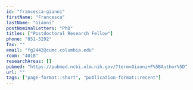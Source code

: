 ```yaml
---
id: "francesca-gianni"
firstName: "Francesca"
lastName: "Gianni"
postNominalLetters: "PhD"
titles: ["Postdoctoral Research Fellow"]
phone: "851-5292"
fax: ""
email: "fg2442@cumc.columbia.edu"
room: "401B"
researchAreas: []
pubmed: "https://pubmed.ncbi.nlm.nih.gov/?term=Gianni+F%5BAuthor%5D"
url: ""
tags: ["page-format::short", "publication-format::recent"]
---
```

